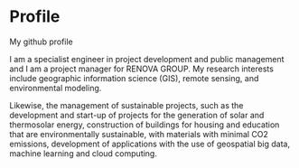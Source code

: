 # Profile
My github profile

I am a specialist engineer in project development and public management and I am a project manager for RENOVA GROUP. My research interests include geographic information science (GIS), remote sensing, and environmental modeling.

Likewise, the management of sustainable projects, such as the development and start-up of projects for the generation of solar and thermosolar energy, construction of buildings for housing and education that are environmentally sustainable, with materials with minimal CO2 emissions, development of applications with the use of geospatial big data, machine learning and cloud computing.

